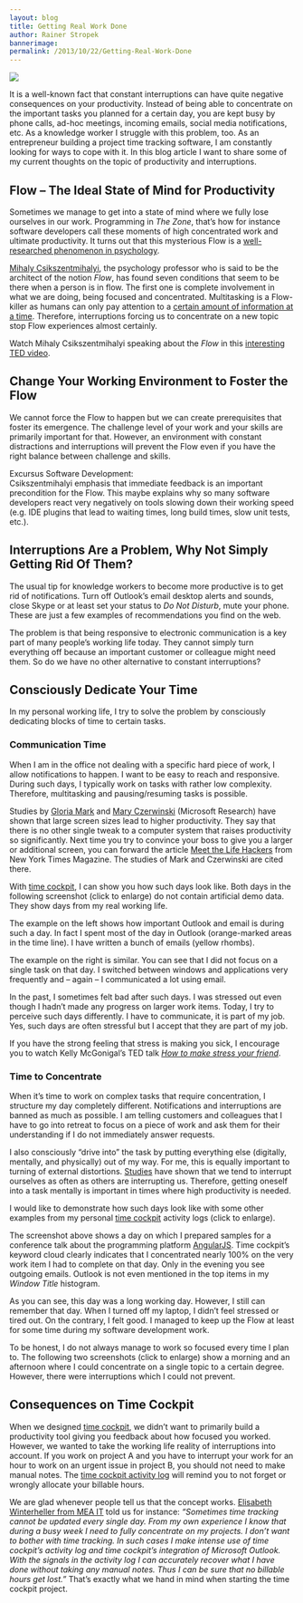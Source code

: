 ```yaml
---
layout: blog
title: Getting Real Work Done
author: Rainer Stropek
bannerimage: 
permalink: /2013/10/22/Getting-Real-Work-Done
---
```


<p xmlns="http://www.w3.org/1999/xhtml">
  <img src="{{site.baseurl}}images/blog/2013/10/FlowTitleImage.jpg?mw=650&amp;mh=650" class="class" />
</p><p xmlns="http://www.w3.org/1999/xhtml">It is a well-known fact that constant interruptions can have quite negative consequences on your productivity. Instead of being able to concentrate on the important tasks you planned for a certain day, you are kept busy by phone calls, ad-hoc meetings, incoming emails, social media notifications, etc. As a knowledge worker I struggle with this problem, too. As an entrepreneur building a project time tracking software, I am constantly looking for ways to cope with it. In this blog article I want to share some of my current thoughts on the topic of productivity and interruptions.</p><h2 xmlns="http://www.w3.org/1999/xhtml">Flow – The Ideal State of Mind for Productivity</h2><p xmlns="http://www.w3.org/1999/xhtml">Sometimes we manage to get into a state of mind where we fully lose ourselves in our work. Programming in <em>The Zone</em>, that’s how for instance software developers call these moments of high concentrated work and ultimate productivity. It turns out that this mysterious Flow is a <a href="http://en.wikipedia.org/wiki/Flow_(psychology)#Professions_and_work" target="_blank">well-researched phenomenon in psychology</a>.</p><p xmlns="http://www.w3.org/1999/xhtml">
  <a href="http://en.wikipedia.org/wiki/Mih%C3%A1ly_Cs%C3%ADkszentmih%C3%A1lyi" target="_blank">Mihaly Csikszentmihalyi</a>, the psychology professor who is said to be the architect of the notion <em>Flow</em>, has found seven conditions that seem to be there when a person is in flow. The first one is complete involvement in what we are doing, being focused and concentrated. Multitasking is a Flow-killer as humans can only pay attention to a <a href="http://books.google.com/?id=lNt6bdfoyxQC&amp;lpg=PA15&amp;dq=The%20flow%20experience%20and%20its%20significance%20for%20human%20psychology&amp;pg=PA15#v=onepage&amp;q&amp;f=false" target="_blank">certain amount of information at a time</a>. Therefore, interruptions forcing us to concentrate on a new topic stop Flow experiences almost certainly.</p><p class="showcase" xmlns="http://www.w3.org/1999/xhtml">Watch Mihaly Csikszentmihalyi speaking about the <em>Flow</em> in this <a href="http://www.ted.com/talks/mihaly_csikszentmihalyi_on_flow.html" target="_blank">interesting TED video</a>.</p><h2 xmlns="http://www.w3.org/1999/xhtml">Change Your Working Environment to Foster the Flow</h2><p xmlns="http://www.w3.org/1999/xhtml">We cannot force the Flow to happen but we can create prerequisites that foster its emergence. The challenge level of your work and your skills are primarily important for that. However, an environment with constant distractions and interruptions will prevent the Flow even if you have the right balance between challenge and skills.</p><p class="showcase" xmlns="http://www.w3.org/1999/xhtml">Excursus Software Development:<br /> Csikszentmihalyi emphasis that immediate feedback is an important precondition for the Flow. This maybe explains why so many software developers react very negatively on tools slowing down their working speed (e.g. IDE plugins that lead to waiting times, long build times, slow unit tests, etc.).</p><h2 xmlns="http://www.w3.org/1999/xhtml">Interruptions Are a Problem, Why Not Simply Getting Rid Of Them?</h2><p xmlns="http://www.w3.org/1999/xhtml">The usual tip for knowledge workers to become more productive is to get rid of notifications. Turn off Outlook’s email desktop alerts and sounds, close Skype or at least set your status to <em>Do Not Disturb</em>, mute your phone. These are just a few examples of recommendations you find on the web.</p><p xmlns="http://www.w3.org/1999/xhtml">The problem is that being responsive to electronic communication is a key part of many people’s working life today. They cannot simply turn everything off because an important customer or colleague might need them. So do we have no other alternative to constant interruptions?</p><h2 xmlns="http://www.w3.org/1999/xhtml">Consciously Dedicate Your Time</h2><p xmlns="http://www.w3.org/1999/xhtml">In my personal working life, I try to solve the problem by consciously dedicating blocks of time to certain tasks.</p><h3 xmlns="http://www.w3.org/1999/xhtml">Communication Time</h3><p xmlns="http://www.w3.org/1999/xhtml">When I am in the office not dealing with a specific hard piece of work, I allow notifications to happen. I want to be easy to reach and responsive. During such days, I typically work on tasks with rather low complexity. Therefore, multitasking and pausing/resuming tasks is possible.</p><p class="showcase" xmlns="http://www.w3.org/1999/xhtml">Studies by <a href="http://www.ics.uci.edu/~gmark/Home_page/Welcome.html">Gloria Mark</a> and <a href="http://research.microsoft.com/en-us/people/marycz/">Mary Czerwinski</a> (Microsoft Research) have shown that large screen sizes lead to higher productivity. They say that there is no other single tweak to a computer system that raises productivity so significantly. Next time you try to convince your boss to give you a larger or additional screen, you can forward the article <a href="http://www.nytimes.com/2005/10/16/magazine/16guru.html?pagewanted=all">Meet the Life Hackers</a> from New York Times Magazine. The studies of Mark and Czerwinski are cited there.</p><p xmlns="http://www.w3.org/1999/xhtml">With <a href="~/">time cockpit</a>, I can show you how such days look like. Both days in the following screenshot (click to enlarge) do not contain artificial demo data. They show days from my real working life.</p><f:function name="Composite.Media.ImageGallery.Slimbox2" xmlns:f="http://www.composite.net/ns/function/1.0">
  <f:param name="MediaImage" value="MediaArchive:3b879001-f351-4227-a66f-ca57fbbda2a8" xmlns:f="http://www.composite.net/ns/function/1.0" />
  <f:param name="ThumbnailMaxWidth" value="350" xmlns:f="http://www.composite.net/ns/function/1.0" />
  <f:param name="ThumbnailMaxHeight" value="350" xmlns:f="http://www.composite.net/ns/function/1.0" />
</f:function><p xmlns="http://www.w3.org/1999/xhtml">The example on the left shows how important Outlook and email is during such a day. In fact I spent most of the day in Outlook (orange-marked areas in the time line). I have written a bunch of emails (yellow rhombs).</p><p xmlns="http://www.w3.org/1999/xhtml">The example on the right is similar. You can see that I did not focus on a single task on that day. I switched between windows and applications very frequently and – again – I communicated a lot using email.</p><p xmlns="http://www.w3.org/1999/xhtml">In the past, I sometimes felt bad after such days. I was stressed out even though I hadn’t made any progress on larger work items. Today, I try to perceive such days differently. I have to communicate, it is part of my job. Yes, such days are often stressful but I accept that they are part of my job.</p><p class="showcase" xmlns="http://www.w3.org/1999/xhtml">If you have the strong feeling that stress is making you sick, I encourage you to watch Kelly McGonigal’s TED talk <em><a href="http://www.ted.com/talks/kelly_mcgonigal_how_to_make_stress_your_friend.html" target="_blank">How to make stress your friend</a></em>.</p><h3 xmlns="http://www.w3.org/1999/xhtml">Time to Concentrate</h3><p xmlns="http://www.w3.org/1999/xhtml">When it’s time to work on complex tasks that require concentration, I structure my day completely different. Notifications and interruptions are banned as much as possible. I am telling customers and colleagues that I have to go into retreat to focus on a piece of work and ask them for their understanding if I do not immediately answer requests.</p><p xmlns="http://www.w3.org/1999/xhtml">I also consciously “drive into” the task by putting everything else (digitally, mentally, and physically) out of my way. For me, this is equally important to turning of external distortions. <a href="http://businessjournal.gallup.com/content/23146/too-many-interruptions-work.aspx">Studies</a> have shown that we tend to interrupt ourselves as often as others are interrupting us. Therefore, getting oneself into a task mentally is important in times where high productivity is needed.</p><p xmlns="http://www.w3.org/1999/xhtml">I would like to demonstrate how such days look like with some other examples from my personal <a href="~/">time cockpit</a> activity logs (click to enlarge).</p><f:function name="Composite.Media.ImageGallery.Slimbox2" xmlns:f="http://www.composite.net/ns/function/1.0">
  <f:param name="MediaImage" value="MediaArchive:fe4e13ef-0ab9-477b-9263-0a5f6d25b2bf" xmlns:f="http://www.composite.net/ns/function/1.0" />
  <f:param name="ThumbnailMaxWidth" value="350" xmlns:f="http://www.composite.net/ns/function/1.0" />
  <f:param name="ThumbnailMaxHeight" value="350" xmlns:f="http://www.composite.net/ns/function/1.0" />
</f:function><p xmlns="http://www.w3.org/1999/xhtml">The screenshot above shows a day on which I prepared samples for a conference talk about the programming platform <a href="http://www.software-architects.com/devblog/2013/10/17/AngularJS-with-TypeScript-and-Windows-Azure-Mobile-Services">AngularJS</a>. Time cockpit’s keyword cloud clearly indicates that I concentrated nearly 100% on the very work item I had to complete on that day. Only in the evening you see outgoing emails. Outlook is not even mentioned in the top items in my <em>Window Title</em> histogram.</p><p xmlns="http://www.w3.org/1999/xhtml">As you can see, this day was a long working day. However, I still can remember that day. When I turned off my laptop, I didn’t feel stressed or tired out. On the contrary, I felt good. I managed to keep up the Flow at least for some time during my software development work.</p><p xmlns="http://www.w3.org/1999/xhtml">To be honest, I do not always manage to work so focused every time I plan to. The following two screenshots (click to enlarge) show a morning and an afternoon where I could concentrate on a single topic to a certain degree. However, there were interruptions which I could not prevent.</p><f:function name="Composite.Media.ImageGallery.Slimbox2" xmlns:f="http://www.composite.net/ns/function/1.0">
  <f:param name="MediaImage" value="MediaArchive:310828e1-88aa-41c8-b086-2e4b63be8953" xmlns:f="http://www.composite.net/ns/function/1.0" />
  <f:param name="ThumbnailMaxWidth" value="350" xmlns:f="http://www.composite.net/ns/function/1.0" />
  <f:param name="ThumbnailMaxHeight" value="350" xmlns:f="http://www.composite.net/ns/function/1.0" />
</f:function><h2 xmlns="http://www.w3.org/1999/xhtml">Consequences on Time Cockpit</h2><p xmlns="http://www.w3.org/1999/xhtml">When we designed <a href="~/">time cockpit</a>, we didn’t want to primarily build a productivity tool giving you feedback about how focused you worked. However, we wanted to take the working life reality of interruptions into account. If you work on project A and you have to interrupt your work for an hour to work on an urgent issue in project B, you should not need to make manual notes. The <a href="~/tour/activity-tracking">time cockpit activity log</a> will remind you to not forget or wrongly allocate your billable hours.</p><p xmlns="http://www.w3.org/1999/xhtml">We are glad whenever people tell us that the concept works. <a href="~/solutions/case-studies/Time-Tracking-at-Mea-IT-Services-with-Time-Cockpit">Elisabeth Winterheller from MEA IT</a> told us for instance: <em>“Sometimes time tracking cannot be updated every single day. From my own experience I know that during a busy week I need to fully concentrate on my projects. I don’t want to bother with time tracking. In such cases I make intense use of time cockpit’s activity log and time cockpit’s integration of Microsoft Outlook. With the signals in the activity log I can accurately recover what I have done without taking any manual notes. Thus I can be sure that no billable hours get lost.”</em> That’s exactly what we hand in mind when starting the time cockpit project.</p>